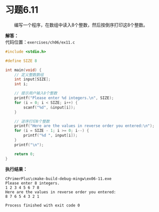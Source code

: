# 习题6.11

&emsp;&emsp;编写一个程序，在数组中读入8个整数，然后按倒序打印这8个整数。

**解答：**  
代码位置：`exercises/ch06/ex11.c`
```c
#include <stdio.h>

#define SIZE 8

int main(void) {
    // 定义整数数组
    int input[SIZE];
    int i;

    // 提示用户输入8个整数
    printf("Please enter %d integers.\n", SIZE);
    for (i = 0; i < SIZE; i++) {
        scanf("%d", &input[i]);
    }

    // 逆序打印8个整数
    printf("Here are the values in reverse order you entered:\n");
    for (i = SIZE - 1; i >= 0; i--) {
        printf("%d ", input[i]);
    }
    printf("\n");

    return 0;
}
```

**执行结果：**
```
CPrimerPlus\cmake-build-debug-mingw\ex06-11.exe
Please enter 8 integers.
1 2 3 4 5 6 7 8
Here are the values in reverse order you entered:
8 7 6 5 4 3 2 1

Process finished with exit code 0
```